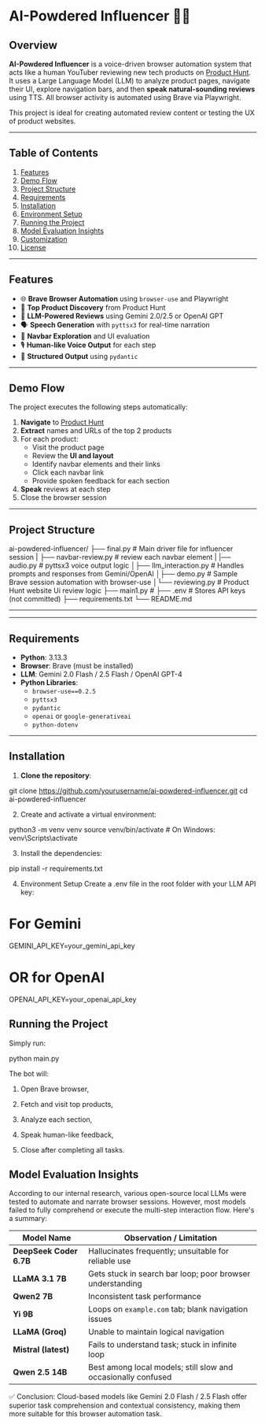 # AI-Powdered Influencer 🎥🤖

## Overview

**AI-Powdered Influencer** is a voice-driven browser automation system that acts like a human YouTuber reviewing new tech products on [Product Hunt](https://www.producthunt.com/). It uses a Large Language Model (LLM) to analyze product pages, navigate their UI, explore navigation bars, and then **speak natural-sounding reviews** using TTS. All browser activity is automated using Brave via Playwright.

This project is ideal for creating automated review content or testing the UX of product websites.

---

## Table of Contents

1. [Features](#features)
2. [Demo Flow](#demo-flow)
3. [Project Structure](#project-structure)
4. [Requirements](#requirements)
5. [Installation](#installation)
6. [Environment Setup](#environment-setup)
7. [Running the Project](#running-the-project)
8. [Model Evaluation Insights](#model-evaluation-insights)
9. [Customization](#customization)
10. [License](#license)

---

## Features

- 🌐 **Brave Browser Automation** using `browser-use` and Playwright
- 🔎 **Top Product Discovery** from Product Hunt
- 🧠 **LLM-Powered Reviews** using Gemini 2.0/2.5 or OpenAI GPT
- 🗣️ **Speech Generation** with `pyttsx3` for real-time narration
- 🔗 **Navbar Exploration** and UI evaluation
- 🎙️ **Human-like Voice Output** for each step
- 🧾 **Structured Output** using `pydantic`

---

## Demo Flow

The project executes the following steps automatically:

1. **Navigate** to [Product Hunt](https://producthunt.com)
2. **Extract** names and URLs of the top 2 products
3. For each product:
   - Visit the product page
   - Review the **UI and layout**
   - Identify navbar elements and their links
   - Click each navbar link
   - Provide spoken feedback for each section
4. **Speak** reviews at each step
5. Close the browser session

---

## Project Structure

ai-powdered-influencer/
├── final.py # Main driver file for influencer session
|
├── navbar-review.py # review each navbar element
|
|── audio.py # pyttsx3 voice output logic
│├── llm_interaction.py # Handles prompts and responses from Gemini/OpenAI
│├── demo.py # Sample Brave session automation with browser-use
│└── reviewing.py # Product Hunt website Ui review logic
├── main1.py #
├── .env # Stores API keys (not committed)
├── requirements.txt
└── README.md

---


---

## Requirements

- **Python**: 3.13.3
- **Browser**: Brave (must be installed)
- **LLM**: Gemini 2.0 Flash / 2.5 Flash / OpenAI GPT-4
- **Python Libraries**:
  - `browser-use==0.2.5`
  - `pyttsx3`
  - `pydantic`
  - `openai` or `google-generativeai`
  - `python-dotenv`

---

## Installation

1. **Clone the repository**:

git clone https://github.com/yourusername/ai-powdered-influencer.git
cd ai-powdered-influencer


2. Create and activate a virtual environment:

python3 -m venv venv
source venv/bin/activate  # On Windows: venv\Scripts\activate



3. Install the dependencies:
   
pip install -r requirements.txt



4. Environment Setup
Create a .env file in the root folder with your LLM API key:

# For Gemini
GEMINI_API_KEY=your_gemini_api_key

# OR for OpenAI
OPENAI_API_KEY=your_openai_api_key

## Running the Project
Simply run:

python main.py

The bot will:

1. Open Brave browser,

2. Fetch and visit top products,

3. Analyze each section,

4. Speak human-like feedback,

5. Close after completing all tasks.



## Model Evaluation Insights


According to our internal research, various open-source local LLMs were tested to automate and narrate browser sessions. However, most models failed to fully comprehend or execute the multi-step interaction flow. Here's a summary:

| Model Name              | Observation / Limitation                                      |
| ----------------------- | ------------------------------------------------------------- |
| **DeepSeek Coder 6.7B** | Hallucinates frequently; unsuitable for reliable use          |
| **LLaMA 3.1 7B**        | Gets stuck in search bar loop; poor browser understanding     |
| **Qwen2 7B**            | Inconsistent task performance                                 |
| **Yi 9B**               | Loops on `example.com` tab; blank navigation issues           |
| **LLaMA (Groq)**        | Unable to maintain logical navigation                         |
| **Mistral (latest)**    | Fails to understand task; stuck in infinite loop              |
| **Qwen 2.5 14B**        | Best among local models; still slow and occasionally confused |

✅ Conclusion: Cloud-based models like Gemini 2.0 Flash / 2.5 Flash offer superior task comprehension and contextual consistency, making them more suitable for this browser automation task.

